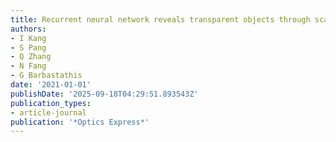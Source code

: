 ```yaml
---
title: Recurrent neural network reveals transparent objects through scattering media
authors:
- I Kang
- S Pang
- Q Zhang
- N Fang
- G Barbastathis
date: '2021-01-01'
publishDate: '2025-09-18T04:29:51.893543Z'
publication_types:
- article-journal
publication: '*Optics Express*'
---
```

